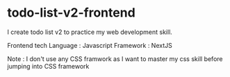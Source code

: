 # todo-list-v2-frontend

I create todo list v2 to practice my web development skill.

Frontend tech
  Language : Javascript
  Framework : NextJS

Note : I don't use any CSS framwork as I want to master my css skill before jumping into CSS framework
